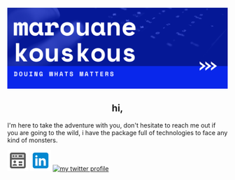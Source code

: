 ![Header](https://github.com/marwankous/marwankous/blob/main/assets/banner.png "Header")
## <div align="center">hi,</div>
I'm here to take the adventure with you, don't hesitate to reach me out if you are going to the wild, i have the package full of technologies to face any kind of monsters.

<a href="https://marouanekouskous.site/">![my portfolio](https://github.com/marwankous/marwankous/blob/main/assets/website.png)</a>
<a href="https://www.linkedin.com/in/marouane-kouskous/">![my linkedin profile](https://github.com/marwankous/marwankous/blob/main/assets/linkedin.png)</a>
<a href="https://twitter.com/marwankouskous">![my twitter profile](hhttps://github.com/marwankous/marwankous/blob/main/assets/twitter.png)</a>
